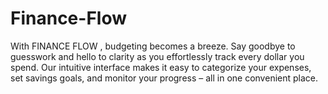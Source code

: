 # Finance-Flow
With FINANCE FLOW , budgeting becomes a breeze. Say goodbye to guesswork and hello to clarity as you effortlessly track every dollar you spend. Our intuitive interface makes it easy to categorize your expenses, set savings goals, and monitor your progress – all in one convenient place.
